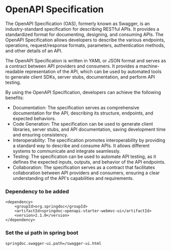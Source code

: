 # OpenAPI Specification

The OpenAPI Specification (OAS), formerly known as Swagger, is an industry-standard specification for describing RESTful APIs. It provides a standardized format for documenting, designing, and consuming APIs. The OpenAPI Specification allows developers to describe the various endpoints, operations, request/response formats, parameters, authentication methods, and other details of an API.

The OpenAPI Specification is written in YAML or JSON format and serves as a contract between API providers and consumers. It provides a machine-readable representation of the API, which can be used by automated tools to generate client SDKs, server stubs, documentation, and perform API testing.

By using the OpenAPI Specification, developers can achieve the following benefits:

- Documentation: The specification serves as comprehensive documentation for the API, describing its structure, endpoints, and expected behaviors.
- Code Generation: The specification can be used to generate client libraries, server stubs, and API documentation, saving development time and ensuring consistency.
- Interoperability: The specification promotes interoperability by providing a standard way to describe and consume APIs. It allows different systems to communicate and integrate seamlessly.
- Testing: The specification can be used to automate API testing, as it defines the expected inputs, outputs, and behavior of the API endpoints.
- Collaboration: The specification serves as a contract that facilitates collaboration between API providers and consumers, ensuring a clear understanding of the API's capabilities and requirements.

### Dependency to be added 
```
<dependency>
    <groupId>org.springdoc</groupId>
    <artifactId>springdoc-openapi-starter-webmvc-ui</artifactId>
    <version>2.1.0</version>
</dependency>
```

### Set the ui path in spring boot 
```
springdoc.swagger-ui.path=/swagger-ui.html
```

